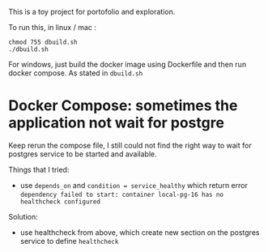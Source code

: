 This is a toy project for portofolio and exploration.

To run this, in linux / mac :
```
chmod 755 dbuild.sh
./dbuild.sh
```

For windows, just build the docker image using Dockerfile and then run docker compose. As stated in `dbuild.sh`

# Docker Compose: sometimes the application not wait for postgre

Keep rerun the compose file, I still could not find the right way to wait for postgres service to be started and available.

Things that I tried:
- use `depends_on` and `condition = service_healthy`  which return error `dependency failed to start: container local-pg-16 has no healthcheck configured`

Solution:
- use healthcheck from above, which create new section on the postgres service to define `healthcheck`
